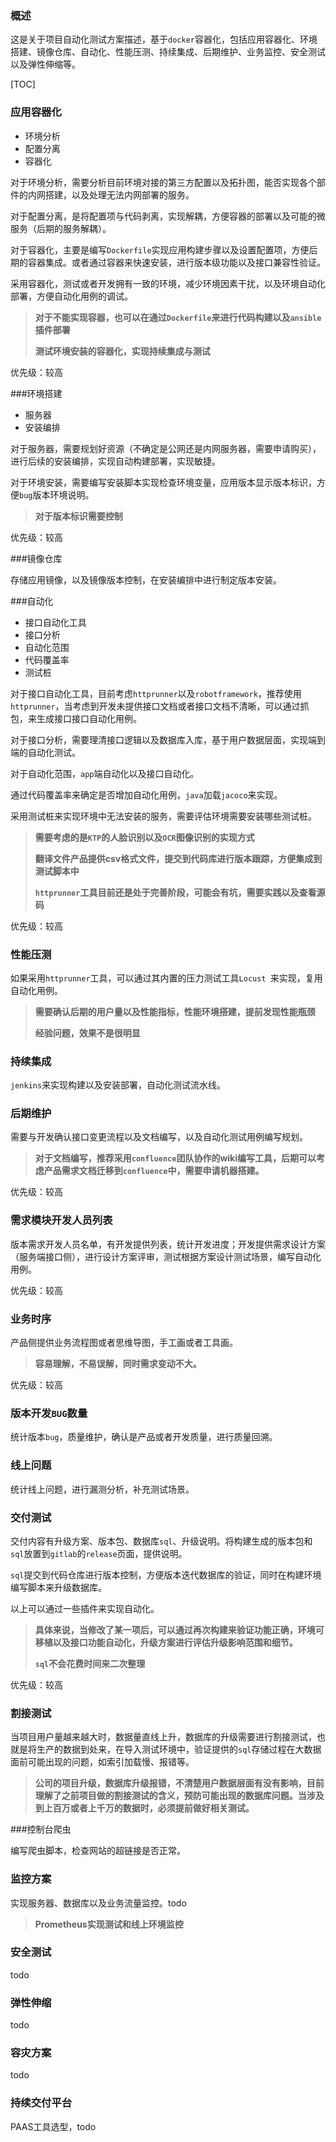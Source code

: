 ### 概述

这是关于项目自动化测试方案描述，基于`docker`容器化，包括应用容器化、环境搭建、镜像仓库、自动化、性能压测、持续集成、后期维护、业务监控、安全测试以及弹性伸缩等。

[TOC]

### 应用容器化

- 环境分析
- 配置分离
- 容器化

对于环境分析，需要分析目前环境对接的第三方配置以及拓扑图，能否实现各个部件的内网搭建，以及处理无法内网部署的服务。

对于配置分离，是将配置项与代码剥离，实现解耦，方便容器的部署以及可能的微服务（后期的服务解耦）。

对于容器化，主要是编写`Dockerfile`实现应用构建步骤以及设置配置项，方便后期的容器集成。或者通过容器来快速安装，进行版本级功能以及接口兼容性验证。

采用容器化，测试或者开发拥有一致的环境，减少环境因素干扰，以及环境自动化部署，方便自动化用例的调试。

> **对于不能实现容器，也可以在通过`Dockerfile`来进行代码构建以及`ansible`插件部署**
>
> **测试环境安装的容器化，实现持续集成与测试**

优先级：较高

###环境搭建

* 服务器
* 安装编排

对于服务器，需要规划好资源（不确定是公网还是内网服务器，需要申请购买），进行后续的安装编排，实现自动构建部署，实现敏捷。

对于环境安装，需要编写安装脚本实现检查环境变量，应用版本显示版本标识，方便`bug`版本环境说明。

> **对于版本标识需要控制**

优先级：较高

###镜像仓库

存储应用镜像，以及镜像版本控制，在安装编排中进行制定版本安装。

###自动化

* 接口自动化工具
* 接口分析
* 自动化范围
* 代码覆盖率
* 测试桩

对于接口自动化工具，目前考虑`httprunner`以及`robotframework`，推荐使用`httprunner`，当考虑到开发未提供接口文档或者接口文档不清晰，可以通过抓包，来生成接口接口自动化用例。

对于接口分析，需要理清接口逻辑以及数据库入库，基于用户数据层面，实现端到端的自动化测试。

对于自动化范围，`app`端自动化以及接口自动化。

通过代码覆盖率来确定是否增加自动化用例，`java`加载`jacoco`来实现。

采用测试桩来实现环境中无法安装的服务，需要评估环境需要安装哪些测试桩。

> **需要考虑的是`KTP`的人脸识别以及`OCR`图像识别的实现方式**
>
> **翻译文件产品提供csv格式文件，提交到代码库进行版本跟踪，方便集成到测试脚本中**
>
> **`httprunner`工具目前还是处于完善阶段，可能会有坑，需要实践以及查看源码**

优先级：较高

### 性能压测

如果采用`httprunner`工具，可以通过其内置的压力测试工具`Locust `来实现，复用自动化用例。

> **需要确认后期的用户量以及性能指标，性能环境搭建，提前发现性能瓶颈**
>
> **经验问题，效果不是很明显**

### 持续集成

`jenkins`来实现构建以及安装部署，自动化测试流水线。

### 后期维护

需要与开发确认接口变更流程以及文档编写，以及自动化测试用例编写规划。

> **对于文档编写，推荐采用`confluence`团队协作的wiki编写工具，后期可以考虑产品需求文档迁移到`confluence`中，需要申请机器搭建。**

优先级：较高

### 需求模块开发人员列表

版本需求开发人员名单，有开发提供列表，统计开发进度；开发提供需求设计方案（服务端接口侧），进行设计方案评审，测试根据方案设计测试场景，编写自动化用例。

优先级：较高

### 业务时序

产品侧提供业务流程图或者思维导图，手工画或者工具画。

> **容易理解，不易误解，同时需求变动不大。**

优先级：较高

### 版本开发`BUG`数量

统计版本`bug`，质量维护，确认是产品或者开发质量，进行质量回溯。

### 线上问题

统计线上问题，进行漏测分析，补充测试场景。

### 交付测试

交付内容有升级方案、版本包、数据库`sql`、升级说明。将构建生成的版本包和`sql`放置到`gitlab`的`release`页面，提供说明。

`sql`提交到代码仓库进行版本控制，方便版本迭代数据库的验证，同时在构建环境编写脚本来升级数据库。

以上可以通过一些插件来实现自动化。

> **具体来说，当修改了某一项后，可以通过再次构建来验证功能正确，环境可移植以及接口功能自动化，升级方案进行评估升级影响范围和细节。**
>
> **`sql`不会花费时间来二次整理**

优先级：较高

### 割接测试

当项目用户量越来越大时，数据量直线上升，数据库的升级需要进行割接测试，也就是将生产的数据到处来，在导入测试环境中，验证提供的`sql`存储过程在大数据面前可能出现的问题，如索引加载慢、报错等。

> **公司的项目升级，数据库升级报错，不清楚用户数据层面有没有影响，目前理解了之前项目做的割接测试的含义，预防可能出现的数据库问题。当涉及到上百万或者上千万的数据时，必须提前做好相关测试。**

###控制台爬虫

编写爬虫脚本，检查网站的超链接是否正常。

### 监控方案

实现服务器、数据库以及业务流量监控。todo

> **Prometheus实现测试和线上环境监控**

### 安全测试

todo

### 弹性伸缩

todo

### 容灾方案

todo

### 持续交付平台

PAAS工具选型，todo

